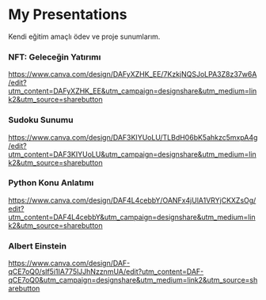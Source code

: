 # My Presentations
Kendi eğitim amaçlı ödev ve proje sunumlarım.
### NFT: Geleceğin Yatırımı
https://www.canva.com/design/DAFyXZHK_EE/7KzkjNQSJoLPA3Z8z37w6A/edit?utm_content=DAFyXZHK_EE&utm_campaign=designshare&utm_medium=link2&utm_source=sharebutton
### Sudoku Sunumu
https://www.canva.com/design/DAF3KIYUoLU/TLBdH06bK5ahkzc5mxpA4g/edit?utm_content=DAF3KIYUoLU&utm_campaign=designshare&utm_medium=link2&utm_source=sharebutton
### Python Konu Anlatımı
https://www.canva.com/design/DAF4L4cebbY/OANFx4jUlA1VRYjCKXZsOg/edit?utm_content=DAF4L4cebbY&utm_campaign=designshare&utm_medium=link2&utm_source=sharebutton
### Albert Einstein
https://www.canva.com/design/DAF-qCE7oQ0/slf5i1IA775lJJhNzznmUA/edit?utm_content=DAF-qCE7oQ0&utm_campaign=designshare&utm_medium=link2&utm_source=sharebutton
